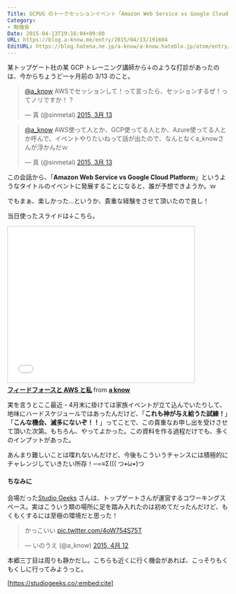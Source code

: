 ```yaml
---
Title: GCPUG のトークセッションイベント「Amazon Web Service vs Google Cloud Platform」に登壇してきた
Category:
- 勉強会
Date: 2015-04-13T19:16:04+09:00
URL: https://blog.a-know.me/entry/2015/04/13/191604
EditURL: https://blog.hatena.ne.jp/a-know/a-know.hateblo.jp/atom/entry/8454420450091368634
---
```


某トップゲート社の某 GCP トレーニング講師から↓のような打診があったのは、今からちょうど一ヶ月前の 3/13 のこと。


<blockquote class="twitter-tweet" lang="ja"><p><a href="https://twitter.com/a_know">@a_know</a> AWSでセッションして！って言ったら、セッションするぜ！ってノリですか！？</p>&mdash; 真 (@sinmetal) <a href="https://twitter.com/sinmetal/status/576252023810617345">2015, 3月 13</a></blockquote>
<script async src="//platform.twitter.com/widgets.js" charset="utf-8"></script>

<blockquote class="twitter-tweet" lang="ja"><p><a href="https://twitter.com/a_know">@a_know</a> AWS使って人とか、GCP使ってる人とか、Azure使ってる人とか呼んで、イベントやりたいねって話が出たので、なんとなくa_knowさんが浮かんだｗ</p>&mdash; 真 (@sinmetal) <a href="https://twitter.com/sinmetal/status/576313616984485889">2015, 3月 13</a></blockquote>
<script async src="//platform.twitter.com/widgets.js" charset="utf-8"></script>


この会話から、「<b>Amazon Web Service vs Google Cloud Platform</b>」というようなタイトルのイベントに発展することになると、誰が予想できようか。ｗ


でもまぁ、楽しかった...というか、貴重な経験をさせて頂いたので良し！


当日使ったスライドは↓こちら。


<iframe src="//www.slideshare.net/slideshow/embed_code/46898877" width="425" height="355" frameborder="0" marginwidth="0" marginheight="0" scrolling="no" style="border:1px solid #CCC; border-width:1px; margin-bottom:5px; max-width: 100%;" allowfullscreen> </iframe> <div style="margin-bottom:5px"> <strong> <a href="//www.slideshare.net/aknow3373/aws-46898877" title="フィードフォースと AWS と私" target="_blank">フィードフォースと AWS と私</a> </strong> from <strong><a href="//www.slideshare.net/aknow3373" target="_blank">a know</a></strong> </div>


実を言うとここ最近・4月末に掛けては家族イベントが立て込んでいたりして、地味にハードスケジュールではあったんだけど、「<b>これも神が与え給うた試練！</b>」「<b>こんな機会、滅多にないぞ！！</b>」ってことで、この貴重なお申し出を受けさせて頂いた次第。もちろん、やってよかった。この資料を作る過程だけでも、多くのインプットがあった。


あんまり難しいことは喋れないんだけど、今後もこういうチャンスには積極的にチャレンジしていきたい所存！─=≡Σ((( つ•̀ω•́)つ


#### ちなみに

会場だった[Studio Geeks](http://studiogeeks.co/) さんは、トップゲートさんが運営するコワーキングスペース。実はこういう類の場所に足を踏み入れたのは初めてだったんだけど、もくもくするには至極の環境だと思った！


<blockquote class="twitter-tweet" lang="ja"><p>かっこいい <a href="http://t.co/4oW754S75T">pic.twitter.com/4oW754S75T</a></p>&mdash; いのうえ (@a_know) <a href="https://twitter.com/a_know/status/587106122328227840">2015, 4月 12</a></blockquote>
<script async src="//platform.twitter.com/widgets.js" charset="utf-8"></script>


本郷三丁目は周りも静かだし。こちらも近くに行く機会があれば、こっそりもくもくしに行ってみようっと。


[https://studiogeeks.co/:embed:cite]


<script src="https://moshi-moshi.moshimo.works/moshimoshi/a_know_blog/2015-04-13-191604?title=GCPUG%20%E3%81%AE%E3%83%88%E3%83%BC%E3%82%AF%E3%82%BB%E3%83%83%E3%82%B7%E3%83%A7%E3%83%B3%E3%82%A4%E3%83%99%E3%83%B3%E3%83%88%E3%80%8CAmazon%20Web%20Service%20vs%20Google%20Cloud%20Platform%E3%80%8D%E3%81%AB%E7%99%BB%E5%A3%87%E3%81%97%E3%81%A6%E3%81%8D%E3%81%9F"></script>
